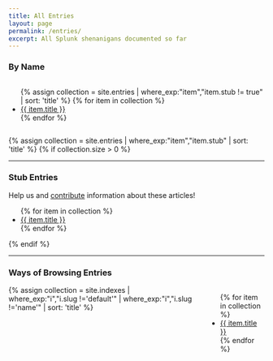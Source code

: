 ```yaml
---
title: All Entries
layout: page
permalink: /entries/
excerpt: All Splunk shenanigans documented so far
---
```


<h3>By Name</h3>
<div class="columns">
<ul>
{% assign collection = site.entries | where_exp:"item","item.stub != true" | sort: 'title' %}
{% for item in collection %}
    <li><a href="{{ site.baseurl }}{{ item.url }}">{{ item.title }}</a></li>
{% endfor %}
</ul>
</div>

{% assign collection = site.entries | where_exp:"item","item.stub"  | sort: 'title' %}
{% if collection.size > 0 %}
<hr/>
<h3>Stub Entries</h3>
Help us and <a href="{{ site.baseurl }}{% link CONTRIBUTING.md %}">contribute</a> information about these articles!
<div class="columns">
<ul>
{% for item in collection %}
    <li><a href="{{ site.baseurl }}{{ item.url }}">{{ item.title }}</a></li>
{% endfor %}
</ul>
</div>
{% endif %}

<hr/>
<h3>Ways of Browsing Entries</h3>
<div class="columns">
{% assign collection = site.indexes | where_exp:"i","i.slug !='default'" | where_exp:"i","i.slug !='name'" | sort: 'title' %}
<ul>
{% for item in collection %}
    <li><a href="{{ site.baseurl }}{{ item.url }}">{{ item.title }}</a></li>
{% endfor %}
</ul>
</div>
